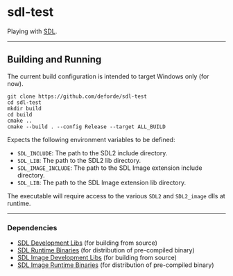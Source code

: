 # sdl-test
Playing with [SDL](https://www.libsdl.org/).

---------------------------------------------------

## Building and Running

The current build configuration is intended to target Windows only (for now).
```
git clone https://github.com/deforde/sdl-test
cd sdl-test
mkdir build
cd build
cmake ..
cmake --build . --config Release --target ALL_BUILD
```

Expects the following environment variables to be defined:
- `SDL_INCLUDE`: The path to the SDL2 include directory.
- `SDL_LIB`: The path to the SDL2 lib directory.
- `SDL_IMAGE_INCLUDE`: The path to the SDL Image extension include directory.
- `SDL_LIB`: The path to the SDL Image extension lib directory.

The executable will require access to the various `SDL2` and `SDL2_image` dlls at runtime.

---------------------------------------------------

### Dependencies

- [SDL Development Libs](https://www.libsdl.org/release/SDL2-devel-2.0.18-VC.zip) (for building from source)
- [SDL Runtime Binaries](https://www.libsdl.org/release/SDL2-2.0.18-win32-x64.zip) (for distribution of pre-compiled binary)
- [SDL Image Development Libs](https://www.libsdl.org/projects/SDL_image/release/SDL2_image-devel-2.0.5-VC.zip) (for building from source)
- [SDL Image Runtime Binaries](https://www.libsdl.org/projects/SDL_image/release/SDL2_image-2.0.5-win32-x64.zip) (for distribution of pre-compiled binary)
